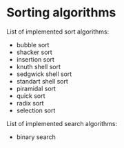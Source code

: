 # Sorting algorithms
List of implemented sort algorithms:
- bubble sort
- shacker sort
- insertion sort
- knuth shell sort
- sedgwick shell sort
- standart shell sort
- piramidal sort
- quick sort
- radix sort
- selection sort

List of implemented search algorithms:
- binary search
